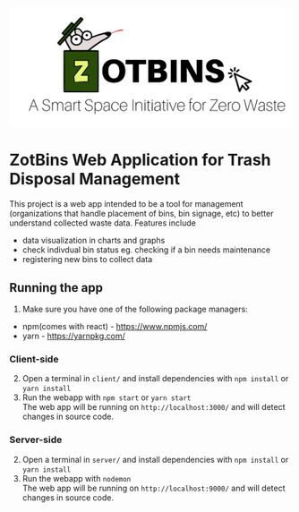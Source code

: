 ![](assets/zotbins-logo.png)

# ZotBins Web Application for Trash Disposal Management

This project is a web app intended to be a tool for management (organizations that handle placement of bins, bin signage, etc) to better understand collected waste data. Features include  
* data visualization in charts and graphs
* check indivdual bin status eg. checking if a bin needs maintenance
* registering new bins to collect data

## Running the app
1. Make sure you have one of the following package managers:
  * npm(comes with react) - https://www.npmjs.com/  
  * yarn - https://yarnpkg.com/  
  
### Client-side
2. Open a terminal in `client/` and install dependencies with `npm install` or `yarn install`  
3. Run the webapp with `npm start` or `yarn start`  
The web app will be running on `http://localhost:3000/` and will detect changes in source code.

### Server-side
2. Open a terminal in `server/` and install dependencies with `npm install` or `yarn install`  
3. Run the webapp with `nodemon`  
The web app will be running on `http://localhost:9000/` and will detect changes in source code.

